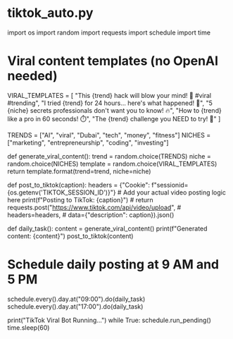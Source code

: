 # tiktok_auto.py
import os
import random
import requests
import schedule
import time

# Viral content templates (no OpenAI needed)
VIRAL_TEMPLATES = [
    "This {trend} hack will blow your mind! 🤯 #viral #trending",
    "I tried {trend} for 24 hours... here's what happened! 🚀",
    "5 {niche} secrets professionals don't want you to know! 🔥",
    "How to {trend} like a pro in 60 seconds! ⏱️",
    "The {trend} challenge you NEED to try! 💪"
]

TRENDS = ["AI", "viral", "Dubai", "tech", "money", "fitness"]
NICHES = ["marketing", "entrepreneurship", "coding", "investing"]

def generate_viral_content():
    trend = random.choice(TRENDS)
    niche = random.choice(NICHES)
    template = random.choice(VIRAL_TEMPLATES)
    return template.format(trend=trend, niche=niche)

def post_to_tiktok(caption):
    headers = {"Cookie": f"sessionid={os.getenv('TIKTOK_SESSION_ID')}"}
    # Add your actual video posting logic here
    print(f"Posting to TikTok: {caption}")
    # return requests.post("https://www.tiktok.com/api/video/upload", 
    #                     headers=headers, 
    #                     data={"description": caption}).json()

def daily_task():
    content = generate_viral_content()
    print(f"Generated content: {content}")
    post_to_tiktok(content)

# Schedule daily posting at 9 AM and 5 PM
schedule.every().day.at("09:00").do(daily_task)
schedule.every().day.at("17:00").do(daily_task)

print("TikTok Viral Bot Running...")
while True:
    schedule.run_pending()
    time.sleep(60)
